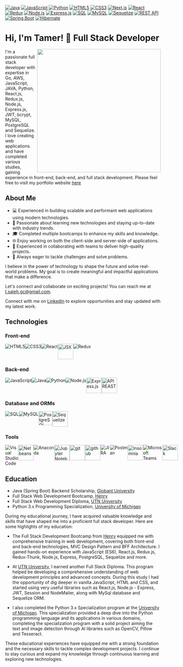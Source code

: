 [![Java](https://img.shields.io/badge/-Java-007396?style=flat&logo=java&logoColor=white)](https://your-link)
[![JavaScript](https://img.shields.io/badge/-JavaScript-F7DF1E?style=flat&logo=javascript&logoColor=black)](https://your-link)
[![Python](https://img.shields.io/badge/-Python-3776AB?style=flat&logo=python&logoColor=white)](https://your-link)
[![HTML5](https://img.shields.io/badge/-HTML5-E34F26?style=flat&logo=html5&logoColor=white)](https://your-link)
[![CSS3](https://img.shields.io/badge/-CSS3-1572B6?style=flat&logo=css3&logoColor=white)](https://your-link)
[![Next.js](https://img.shields.io/badge/-Next.js-000000?style=flat&logo=next.js&logoColor=white)](https://your-link)
[![React](https://img.shields.io/badge/-React-61DAFB?style=flat&logo=react&logoColor=black)](https://your-link)
[![Redux](https://img.shields.io/badge/-Redux-764ABC?style=flat&logo=redux&logoColor=white)](https://your-link)
[![Node.js](https://img.shields.io/badge/-Node.js-339933?style=flat&logo=node.js&logoColor=white)](https://your-link)
[![Express.js](https://img.shields.io/badge/-Express.js-000000?style=flat&logo=express&logoColor=white)](https://your-link)
[![SQL](https://img.shields.io/badge/-SQL-4479A1?style=flat&logo=postgresql&logoColor=white)](https://your-link)
[![MySQL](https://img.shields.io/badge/-MySQL-4479A1?style=flat&logo=mysql&logoColor=white)](https://your-link)
[![Sequelize](https://img.shields.io/badge/-Sequelize-52B0E7?style=flat&logo=sequelize&logoColor=white)](https://your-link)
[![REST API](https://img.shields.io/badge/-REST%20API-009688?style=flat&logo=rest&logoColor=white)](https://your-link)
[![Spring Boot](https://img.shields.io/badge/-Spring%20Boot-6DB33F?style=flat&logo=spring-boot&logoColor=white)](https://your-link)
[![Hibernate](https://img.shields.io/badge/-Hibernate-59666C?style=flat&logo=hibernate&logoColor=white)](https://your-link)


# Hi, I'm Tamer! 👋 Full Stack Developer

<div>
  <img align="right" width="400" src="https://github.com/tam-sal/tam-sal/assets/95254477/1c239f51-e42d-4c4d-bfea-a8029e376552">
  <p>I'm a passionate full stack developer with expertise in Go, AWS, JavaScript, JAVA, Python, React.js, Redux.js, Node.js, Express.js, JWT, bcrypt, MySQL, PostgreSQL and Sequelize. I love creating web applications and have completed various studies, gaining experience in front-end, back-end, and full stack development. Please feel free to visit my portfolio website <a target="blank" href="https://tamers-dev.vercel.app/">here</a></p>
</div>

## About Me

- 💻 Experienced in building scalable and performant web applications using modern technologies.
- 🚀 Passionate about learning new technologies and staying up-to-date with industry trends.
- 🎓 Completed multiple bootcamps to enhance my skills and knowledge.
- 🌐 Enjoy working on both the client-side and server-side of applications.
- 🤝 Experienced in collaborating with teams to deliver high-quality projects.
- 🔧 Always eager to tackle challenges and solve problems.

I believe in the power of technology to shape the future and solve real-world problems. My goal is to create meaningful and impactful applications that make a difference.

Let's connect and collaborate on exciting projects! You can reach me at [t.saleh.gc@gmail.com](mailto:t.saleh.gc@gmail.com).

Connect with me on [LinkedIn](https://www.linkedin.com/in/tamsaleh/) to explore opportunities and stay updated with my latest work.
## Technologies

### Front-end

<div style="display: flex; flex-direction: row;">
  <img src="https://img.icons8.com/color/48/000000/html-5.png" alt="HTML5">
  <img src="https://img.icons8.com/color/48/000000/css3.png" alt="CSS3">
  <img src="https://img.icons8.com/color/48/000000/react-native.png" alt="React">
  <img src="https://cdn-icons-png.flaticon.com/512/2807/2807735.png" height='50px' alt="JSX">
  <img src="https://img.icons8.com/color/48/000000/redux.png" alt="Redux">
</div>

### Back-end

<div style="display: flex; flex-direction: row;">
  <img src="https://img.icons8.com/color/48/000000/javascript.png" alt="JavaScript">
  <img src="https://img.icons8.com/color/48/000000/java-coffee-cup-logo--v2.png" alt="Java">
  <img src="https://img.icons8.com/color/48/000000/python.png" alt="Python">
  <img src="https://img.icons8.com/color/48/000000/nodejs.png" alt="Node.js">
  <img src="https://adware-technologies.s3.amazonaws.com/uploads/technology/thumbnail/20/express-js.png" height='50px' alt="Express.js">
  <img src="https://www.opc-router.com/wp-content/uploads/2020/04/icon_rest_webservice_600x400px.png" height='50px' alt="APIREAST">
</div>

### Database and ORMs

<div style="display: flex; flex-direction: row;">
  <img src="https://img.icons8.com/dusk/48/000000/sql.png" alt="SQL">
  <img src="https://img.icons8.com/color/48/000000/mysql-logo.png" alt="MySQL">
  <img src="https://upload.wikimedia.org/wikipedia/commons/thumb/2/29/Postgresql_elephant.svg/1200px-Postgresql_elephant.svg.png" height='45px' alt="PostgreSQL">
  <img src="https://cdn.icon-icons.com/icons2/2415/PNG/512/sequelize_original_logo_icon_146348.png" height='50px' alt="Sequelize">
</div>

### Tools

<div style="display: flex; flex-direction: row;">
  <img src="https://img.icons8.com/fluent/48/000000/visual-studio-code-2019.png" alt="Visual Studio Code">
  <img src="https://static-00.iconduck.com/assets.00/netbeans-icon-1841x2048-zzuqp6l2.png" height='50px' alt="Netbeans">
  <img src="https://img.icons8.com/dusk/48/000000/anaconda.png" alt="Anaconda">
  <img src="https://numfocus.org/wp-content/uploads/2016/07/jupyter-logo-300.png" height='50px' alt="Jupyter Notebook">
  <img src="https://git-scm.com/images/logos/downloads/Git-Icon-1788C.png" height='50px' alt="git">
  <img src="https://cdn.icon-icons.com/icons2/2351/PNG/512/logo_github_icon_143196.png" height='50px' alt="github">
  <img src="https://img.icons8.com/color/48/000000/jira.png" alt="JIRA">
  <img src="https://img.icons8.com/dusk/48/000000/postman-api.png" alt="Postman">
  <img src="https://www.svgrepo.com/show/353904/insomnia.svg" height='50px' alt="Insomnia">
  <img src="https://img.icons8.com/color/48/000000/microsoft-teams.png" alt="Microsoft Teams">
  <img src="https://cdn3.iconfinder.com/data/icons/logos-and-brands-adobe/512/306_Slack-512.png" height='50px' alt="Slack">
</div>



## Education

- Java (Spring Boot) Backend Scholarship, [Globant University](https://university.globant.com/) 
- Full Stack Web Development Bootcamp, [Henry](https://www.soyhenry.com/)
- Full Stack Web Development Diploma, [UTN University](https://sceu.frba.utn.edu.ar/e-learning/)
- Python 3.x Programming Specialization, [University of Michigan](https://www.coursera.org/specializations/python-3-programming)

During my educational journey, I have acquired valuable knowledge and skills that have shaped me into a proficient full stack developer. Here are some highlights of my education:

- The Full Stack Development Bootcamp from [Henry](https://www.soyhenry.com/) equipped me with comprehensive training in web development, covering both front-end and back-end technologies, MVC Design Pattern and BFF Architecture. I gained hands-on experience with JavaScript (ES6), React.js, Redux.js, Redux-Thunk, Node.js, Express, PostgreSQL, Sequelize and more.

- At [UTN University](https://sceu.frba.utn.edu.ar/e-learning/), I earned another Full Stack Diploma. This program helped be developing a comprehensive understanding of web development principles and advanced concepts. During this study I had the opportunity of dig deeper in vanilla JavaScript, HTML and CSS, and started using very useful libraries such as React.js, Node.js - Express, JWT, Session and NodeMailer, along with MySql database and Sequelize ORM.

- I also completed the Python 3.x Specialization program at the [University of Michigan](https://www.coursera.org/specializations/python-3-programming). This specialization provided a deep dive into the Python programming language and its applications in various domains, completing the specialization program with a solid project aiming the text and image detection through AI libraries such as OpenCV, Pillow and Tesseract.

These educational experiences have equipped me with a strong foundation and the necessary skills to tackle complex development projects. I continue to stay curious and expand my knowledge through continuous learning and exploring new technologies.


